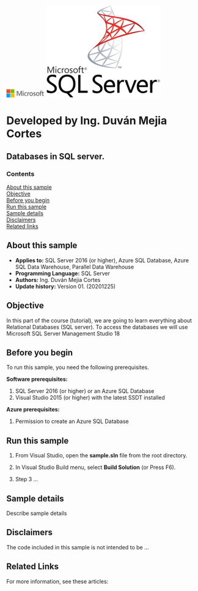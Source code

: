 <!-- Always leave the MS logo -->
![](./media/solutions-microsoft-logo-small.png)
![](./media/SQL-server-logo-small-300x243.png)

# Developed by Ing. Duván Mejia Cortes
## Databases in SQL server.


### Contents

[About this sample](#about-this-sample)<br/>
[Objective](#objective)<br/>
[Before you begin](#before-you-begin)<br/>
[Run this sample](#run-this-sample)<br/>
[Sample details](#sample-details)<br/>
[Disclaimers](#disclaimers)<br/>
[Related links](#related-links)<br/>


<a name=about-this-sample></a>

## About this sample

<!-- Delete the ones that don't apply -->
- **Applies to:** SQL Server 2016 (or higher), Azure SQL Database, Azure SQL Data Warehouse, Parallel Data Warehouse
- **Programming Language:** SQL Server
- **Authors:** Ing. Duván Mejia Cortes
- **Update history:** Version 01. (20201225)

<a name=before-you-begin></a>

## Objective

In this part of the course (tutorial), we are going to learn everything about Relational Databases (SQL server).
To access the databases we will use Microsoft SQL Server Management Studio 18



<a name=objective></a>

## Before you begin

To run this sample, you need the following prerequisites.

**Software prerequisites:**

<!-- Examples -->
1. SQL Server 2016 (or higher) or an Azure SQL Database
2. Visual Studio 2015 (or higher) with the latest SSDT installed

**Azure prerequisites:**

<!-- Examples -->
1. Permission to create an Azure SQL Database

<a name=run-this-sample></a>

## Run this sample

<!-- Step by step instructions. Here's a few examples -->

1. From Visual Studio, open the **sample.sln** file from the root directory.

2. In Visual Studio Build menu, select **Build Solution** (or Press F6).

3. Step 3 ...

<a name=sample-details></a>

## Sample details

Describe sample details

<a name=disclaimers></a>

## Disclaimers
The code included in this sample is not intended to be ...

<a name=related-links></a>

## Related Links
<!-- Links to more articles. Remember to delete "en-us" from the link path. -->

For more information, see these articles:
